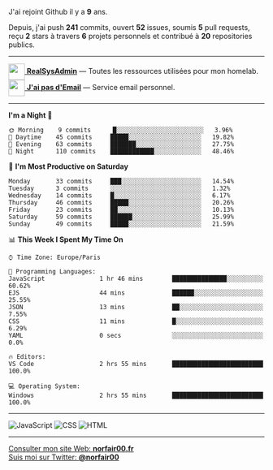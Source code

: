 J'ai rejoint Github il y a **9** ans.

Depuis, j'ai push **241** commits, ouvert **52** issues, soumis **5** pull requests, reçu **2** stars à travers **6** projets personnels et contribué à **20** repositories publics.

---

[<img src="https://avatars2.githubusercontent.com/u/64165263?s=96&v=4" width="32" height="32" align="center"> **RealSysAdmin**](https://github.com/realsysadmin-icu) — Toutes les ressources utilisées pour mon homelab.  
[<img src="https://avatars1.githubusercontent.com/u/65110091?s=96&v=4" width="32" height="32" align="center"> **J'ai pas d'Email**](https://github.com/jaipasdemail) — Service email personnel.  

---

<!--START_SECTION:waka-->
**I'm a Night 🦉** 

```text
🌞 Morning    9 commits      █░░░░░░░░░░░░░░░░░░░░░░░░   3.96% 
🌆 Daytime    45 commits     █████░░░░░░░░░░░░░░░░░░░░   19.82% 
🌃 Evening    63 commits     ███████░░░░░░░░░░░░░░░░░░   27.75% 
🌙 Night      110 commits    ████████████░░░░░░░░░░░░░   48.46%

```
📅 **I'm Most Productive on Saturday** 

```text
Monday       33 commits     ███░░░░░░░░░░░░░░░░░░░░░░   14.54% 
Tuesday      3 commits      ░░░░░░░░░░░░░░░░░░░░░░░░░   1.32% 
Wednesday    14 commits     █░░░░░░░░░░░░░░░░░░░░░░░░   6.17% 
Thursday     46 commits     █████░░░░░░░░░░░░░░░░░░░░   20.26% 
Friday       23 commits     ██░░░░░░░░░░░░░░░░░░░░░░░   10.13% 
Saturday     59 commits     ██████░░░░░░░░░░░░░░░░░░░   25.99% 
Sunday       49 commits     █████░░░░░░░░░░░░░░░░░░░░   21.59%

```


📊 **This Week I Spent My Time On** 

```text
⌚︎ Time Zone: Europe/Paris

💬 Programming Languages: 
JavaScript               1 hr 46 mins        ███████████████░░░░░░░░░░   60.62% 
EJS                      44 mins             ██████░░░░░░░░░░░░░░░░░░░   25.55% 
JSON                     13 mins             ██░░░░░░░░░░░░░░░░░░░░░░░   7.55% 
CSS                      11 mins             █░░░░░░░░░░░░░░░░░░░░░░░░   6.29% 
YAML                     0 secs              ░░░░░░░░░░░░░░░░░░░░░░░░░   0.0%

🔥 Editors: 
VS Code                  2 hrs 55 mins       █████████████████████████   100.0%

💻 Operating System: 
Windows                  2 hrs 55 mins       █████████████████████████   100.0%

```


<!--END_SECTION:waka-->

---

![JavaScript](https://img.shields.io/static/v1?style=for-the-badge&label=JavaScript&color=555&labelColor=%23f1e05a&message=67.7%25)
![CSS](https://img.shields.io/static/v1?style=for-the-badge&label=CSS&color=555&labelColor=%23563d7c&message=18.8%25)
![HTML](https://img.shields.io/static/v1?style=for-the-badge&label=HTML&color=555&labelColor=%23e34c26&message=13.4%25)

---

[Consulter mon site Web: **norfair00.fr**](https://norfair00.fr/)  
[Suis moi sur Twitter: **@norfair00**](https://twitter.com/norfair00)
